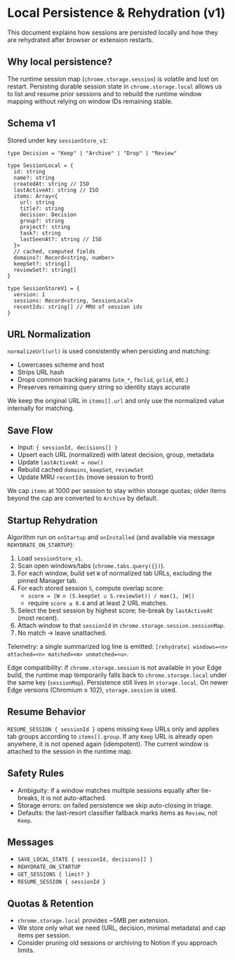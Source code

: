 # Local Persistence & Rehydration (v1)

This document explains how sessions are persisted locally and how they are rehydrated after browser or extension restarts.

## Why local persistence?

The runtime session map (`chrome.storage.session`) is volatile and lost on restart. Persisting durable session state in `chrome.storage.local` allows us to list and resume prior sessions and to rebuild the runtime window mapping without relying on window IDs remaining stable.

## Schema v1

Stored under key `sessionStore_v1`:

```
type Decision = "Keep" | "Archive" | "Drop" | "Review"

type SessionLocal = {
  id: string
  name?: string
  createdAt: string // ISO
  lastActiveAt: string // ISO
  items: Array<{
    url: string
    title?: string
    decision: Decision
    group?: string
    project?: string
    task?: string
    lastSeenAt?: string // ISO
  }>
  // cached, computed fields
  domains?: Record<string, number>
  keepSet?: string[]
  reviewSet?: string[]
}

type SessionStoreV1 = {
  version: 1
  sessions: Record<string, SessionLocal>
  recentIds: string[] // MRU of session ids
}
```

## URL Normalization

`normalizeUrl(url)` is used consistently when persisting and matching:

- Lowercases scheme and host
- Strips URL hash
- Drops common tracking params (`utm_*`, `fbclid`, `gclid`, etc.)
- Preserves remaining query string so identity stays accurate

We keep the original URL in `items[].url` and only use the normalized value internally for matching.

## Save Flow

- Input: `{ sessionId, decisions[] }`
- Upsert each URL (normalized) with latest decision, group, metadata
- Update `lastActiveAt = now()`
- Rebuild cached `domains`, `keepSet`, `reviewSet`
- Update MRU `recentIds` (move session to front)

We cap `items` at 1000 per session to stay within storage quotas; older items beyond the cap are converted to `Archive` by default.

## Startup Rehydration

Algorithm run on `onStartup` and `onInstalled` (and available via message `REHYDRATE_ON_STARTUP`):

1. Load `sessionStore_v1`.
2. Scan open windows/tabs (`chrome.tabs.query({})`).
3. For each window, build set `W` of normalized tab URLs, excluding the pinned Manager tab.
4. For each stored session `S`, compute overlap score:
   - `score = |W ∩ (S.keepSet ∪ S.reviewSet)| / max(1, |W|)`
   - require `score ≥ 0.4` and at least 2 URL matches.
5. Select the best session by highest score; tie-break by `lastActiveAt` (most recent).
6. Attach window to that `sessionId` in `chrome.storage.session.sessionMap`.
7. No match → leave unattached.

Telemetry: a single summarized log line is emitted: `[rehydrate] windows=<n> attached=<n> matched=<m> unmatched=<u>`.

Edge compatibility: if `chrome.storage.session` is not available in your Edge build, the runtime map temporarily falls back to `chrome.storage.local` under the same key (`sessionMap`). Persistence still lives in `storage.local`. On newer Edge versions (Chromium ≥ 102), `storage.session` is used.

## Resume Behavior

`RESUME_SESSION { sessionId }` opens missing `Keep` URLs only and applies tab groups according to `items[].group`. If any `Keep` URL is already open anywhere, it is not opened again (idempotent). The current window is attached to the session in the runtime map.

## Safety Rules

- Ambiguity: if a window matches multiple sessions equally after tie-breaks, it is not auto-attached.
- Storage errors: on failed persistence we skip auto-closing in triage.
- Defaults: the last-resort classifier fallback marks items as `Review`, not `Keep`.

## Messages

- `SAVE_LOCAL_STATE { sessionId, decisions[] }`
- `REHYDRATE_ON_STARTUP`
- `GET_SESSIONS { limit? }`
- `RESUME_SESSION { sessionId }`

## Quotas & Retention

- `chrome.storage.local` provides ~5MB per extension.
- We store only what we need (URL, decision, minimal metadata) and cap items per session.
- Consider pruning old sessions or archiving to Notion if you approach limits.
